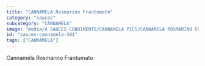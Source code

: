 ```yaml
---
title: "CANNAMELA Rosmarino Frantumato"
category: "sauces"
subcategory: "CANNAMELA"
image: "media/4 SAUCES CONDIMENTS/CANNAMELA PICS/CANNAMELA ROSMARINO FRANTUMATO.png"
id: "sauces-cannamela-301"
tags: ["CANNAMELA"]
---
```


Cannamela Rosmarino Frantumato
